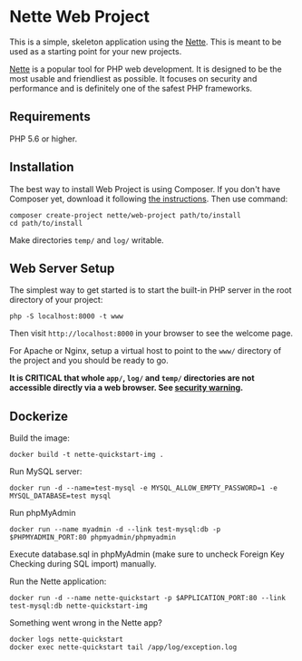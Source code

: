 Nette Web Project
=================

This is a simple, skeleton application using the [Nette](https://nette.org). This is meant to
be used as a starting point for your new projects.

[Nette](https://nette.org) is a popular tool for PHP web development.
It is designed to be the most usable and friendliest as possible. It focuses
on security and performance and is definitely one of the safest PHP frameworks.


Requirements
------------

PHP 5.6 or higher.


Installation
------------

The best way to install Web Project is using Composer. If you don't have Composer yet,
download it following [the instructions](https://doc.nette.org/composer). Then use command:

	composer create-project nette/web-project path/to/install
	cd path/to/install


Make directories `temp/` and `log/` writable.


Web Server Setup
----------------

The simplest way to get started is to start the built-in PHP server in the root directory of your project:

	php -S localhost:8000 -t www

Then visit `http://localhost:8000` in your browser to see the welcome page.

For Apache or Nginx, setup a virtual host to point to the `www/` directory of the project and you
should be ready to go.

**It is CRITICAL that whole `app/`, `log/` and `temp/` directories are not accessible directly
via a web browser. See [security warning](https://nette.org/security-warning).**

Dockerize
---------

Build the image:

    docker build -t nette-quickstart-img .

Run MySQL server: 

    docker run -d --name=test-mysql -e MYSQL_ALLOW_EMPTY_PASSWORD=1 -e MYSQL_DATABASE=test mysql

Run phpMyAdmin

    docker run --name myadmin -d --link test-mysql:db -p $PHPMYADMIN_PORT:80 phpmyadmin/phpmyadmin

Execute database.sql in phpMyAdmin (make sure to uncheck Foreign Key Checking during SQL import) manually.

Run the Nette application:

    docker run -d --name nette-quickstart -p $APPLICATION_PORT:80 --link test-mysql:db nette-quickstart-img

Something went wrong in the Nette app?
    
    docker logs nette-quickstart
    docker exec nette-quickstart tail /app/log/exception.log